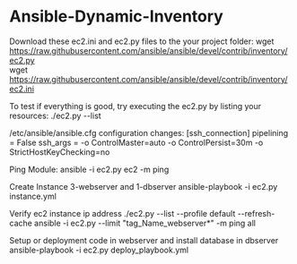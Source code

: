 # Ansible-Dynamic-Inventory
Download these ec2.ini and ec2.py files to the your project folder:
wget https://raw.githubusercontent.com/ansible/ansible/devel/contrib/inventory/ec2.py    
wget https://raw.githubusercontent.com/ansible/ansible/devel/contrib/inventory/ec2.ini

To test if everything is good, try executing the ec2.py by listing your resources:
./ec2.py --list


/etc/ansible/ansible.cfg configuration changes:
[ssh_connection]
pipelining = False
ssh_args = -o ControlMaster=auto -o ControlPersist=30m -o StrictHostKeyChecking=no

Ping Module:
ansible -i ec2.py ec2 -m ping

Create Instance 3-webserver and 1-dbserver
ansible-playbook -i ec2.py instance.yml

Verify ec2 instance ip address
./ec2.py --list --profile default --refresh-cache
ansible -i ec2.py --limit "tag_Name_webserver*" -m ping all


Setup or deployment code in webserver and install database in dbserver
ansible-playbook -i ec2.py deploy_playbook.yml
